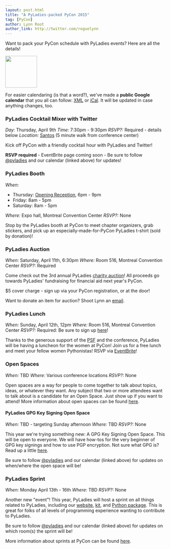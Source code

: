 ```yaml
---
layout: post.html
title: "A PyLadies-packed PyCon 2015"
tag: [PyCon]
author: Lynn Root
author_link: http://twitter.com/roguelynn
---
```


Want to pack your PyCon schedule with PyLadies events?  Here are all the details!

<img id="transparent-geek" src="{{ get_asset('images/pyladies-logo-navy.png') }}" height="100"/>

For easier calendaring (is that a word?), we've made a **public Google calendar** that you all can follow: [XML][1] or [iCal][2].  It will be updated in case anything changes, too.

### PyLadies Cocktail Mixer with Twitter

_Day:_ Thursday, April 9th
_Time:_ 7:30pm - 9:30pm
_RSVP?:_ Required - details below
_Location:_ [Santos][4] (5 minute walk from conference center)

Kick off PyCon with a friendly cocktail hour with PyLadies and Twitter!

**RSVP required** - EventBrite page coming soon - Be sure to follow [@pyladies][12] and our calendar (linked above) for updates!

### PyLadies Booth

_When:_

* Thursday: [Opening Reception][5], 6pm - 9pm
* Friday: 8am - 5pm
* Saturday: 8am - 5pm

_Where:_ Expo hall, Montreal Convention Center
_RSVP?:_ None

Stop by the PyLadies booth at PyCon to meet chapter organizers, grab stickers, and pick up an especially-made-for-PyCon PyLadies t-shirt (sold by donation)!


### PyLadies Auction
_When:_ Saturday, April 11th, 6:30pm
_Where:_ Room 516, Montreal Convention Center
_RSVP?:_ Required

Come check out the 3rd annual PyLadies [charity auction][6]! All proceeds go towards PyLadies' fundraising for financial aid next year's PyCon.

$5 cover charge - sign up via your PyCon registration, or at the door!

Want to donate an item for auction? Shoot Lynn an [email][7].

### PyLadies Lunch
_When:_ Sunday, April 12th, 12pm
_Where:_ Room 516, Montreal Convention Center
_RSVP?:_ Required: Be sure to sign up [here][8]!

Thanks to the generous support of the [PSF][9] and the conference, PyLadies will be having a luncheon for the women at PyCon!  Join us for a free lunch and meet your fellow women Pythonistas!  RSVP via [EventBrite][8]!


### Open Spaces
_When:_ TBD
_Where:_ Various conference locations
_RSVP?:_ None

Open spaces are a way for people to come together to talk about topics, ideas, or whatever they want.  Any subject that two or more attendees want to talk about is a candidate for an Open Space.  Just show up if you want to attend!  More information about open spaces can be found [here][10].

#### PyLadies GPG Key Signing Open Space
_When:_ TBD - targeting Sunday afternoon
_Where:_ TBD
_RSVP?:_ None

This year we're trying something new: A GPG Key Signing Open Space.  This will be open to everyone. We will have how-tos for the very beginner of GPG key signings and how to use PGP encryption.  Not sure what GPG is?  Read up a little [here][11].

Be sure to follow [@pyladies][12] and our calendar (linked above) for updates on when/where the open space will be!

### PyLadies Sprint
_When:_ Monday April 13th - 16th
_Where:_ TBD
_RSVP?:_ None

Another new "event"!  This year, PyLadies will host a sprint on all things related to PyLadies, including our [website][13], [kit][14], and [Python package][15].  This is great for folks of all levels of programming experience wanting to contribute to PyLadies.

Be sure to follow [@pyladies][12] and our calendar (linked above) for updates on which room(s) the sprint will be!

More information about sprints at PyCon can be found [here][16].

[1]: https://www.google.com/calendar/feeds/pyfound.org_o9otfavk7p5ua6kjjgqi1o1dqs%40group.calendar.google.com/public/basic
[2]: https://www.google.com/calendar/ical/pyfound.org_o9otfavk7p5ua6kjjgqi1o1dqs%40group.calendar.google.com/public/basic.ics
[3]: https://www.eventbrite.com/preview?eid=16238035401
[4]: http://www.ilovesantos.ca/
[5]: https://us.pycon.org/2015/events/reception/
[6]: https://us.pycon.org/2015/sponsors/charityauction/
[7]: mailto:lynn@pyladies.com
[8]: https://www.eventbrite.com/e/pyladies-lunch-pycon-2015-tickets-15428966454
[9]: http://www.python.org/psf/
[10]: https://us.pycon.org/2015/community/openspaces/
[11]: http://en.wikipedia.org/wiki/Pretty_Good_Privacy
[12]: https://twitter.com/pyladies
[13]: https://github.com/pyladies/pyladies
[14]: https://github.com/pyladies/pyladies-kit
[15]: https://pypi.python.org/pypi/pyladies
[16]: https://us.pycon.org/2015/community/sprints/

